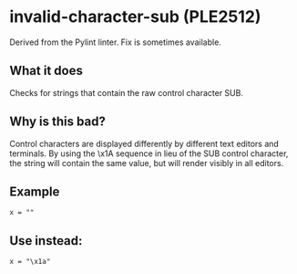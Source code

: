 # invalid-character-sub (PLE2512)
Derived from the Pylint linter.
Fix is sometimes available.
## What it does
Checks for strings that contain the raw control character SUB.
## Why is this bad?
Control characters are displayed differently by different text editors and
terminals.
By using the \x1A sequence in lieu of the SUB control character, the
string will contain the same value, but will render visibly in all editors.
## Example
```
x = ""
```
## Use instead:
```
x = "\x1a"
```